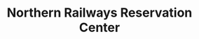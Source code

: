 ---
title: "Northern Railways Reservation Center"
url: /delhi/northern-railways-reservation-center/
shop: Tickets
---